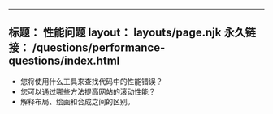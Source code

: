 ***

## 标题： 性能问题&#xA;layout： layouts/page.njk&#xA;永久链接： /questions/performance-questions/index.html

*   您将使用什么工具来查找代码中的性能错误？
*   您可以通过哪些方法提高网站的滚动性能？
*   解释布局、绘画和合成之间的区别。
